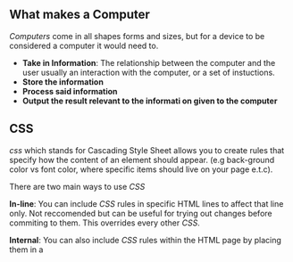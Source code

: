 
## What makes a Computer

*Computers* come in all shapes forms and sizes, but for a device  to be considered a computer it would need to.
- **Take in Information**: The relationship between the computer and the user usually an interaction with the computer, or a set of instuctions.
- **Store the information** 
- **Process said information**
- **Output the result relevant to the informati on given to the computer**



## CSS
*css* which stands for Cascading Style Sheet allows you to create rules that specify how the content of an element should appear. (e.g back-ground color vs font color, where specific  items should live on your page e.t.c).

There are two main ways to use *CSS*

**In-line**: You can include *CSS* rules in specific HTML lines to affect that line only. Not reccomended but can be useful for trying out changes before commiting to them. This overrides every other *CSS*.

**Internal**: You can also include *CSS* rules within the HTML page by placing them in a <style> element in the head section of an HTML file. This is not advisable as it makes your HTML file very long and hard to read, also makes modifying the *CSS* rules very difficult. This style is overridden by **In-Line** *CSS* rule but overrides **External Stylesheets**.

**External Stylesheet**: The best way to use *CSS* is by writing the rules in the a separate file and linking them in the head of your HTML document with the <link href="filename.css" type="text.css" rel="stylesheet"> tag. This way makes your code easier to read and manage, however the above rules will override this style's rules.


*CSS* works by associating rules with HTML elemnts, these rules govern how the content of a specified element shold be displayed. A *CSS* rule contains two parts:
**-Selector**: Indicates which elements the rule can apply to.
**-Declarations**: Indicates how the element should be displayed.

*CSS* selsectors include:

**-Universal Selector**: (*) Targets all elements of a page.

**-Type Selector**: (h1, h2, h3) Matches elements names.

**-Class Selector**: (.note) Matches an element whose class attribute has a value that matches the one specified after the period (.) symbol.

**-ID Selector**: (#introduction) Matches an element whose id attribute has a value that matches the one specified after the pound (#) symbol.

**-Child Selector**: (li>a) Matches an element that is a direct child of another.
**-Descendant Selector**: (p a) Matches an element that is a decendant of another specified element (not just a direct child of said element).

**-Adjacent Selecto**: (h1+p) Matches an element that is the next sibling of another.

**-General Sibling Selector**: (h1~p) Matches an element that is a sibling of another, although it does not have to be directly preceding element. (if you had two <p> elements that are sibling of an <h> element, this rule would apply to both).


### CSS Casacding
*CSS* cascades by choosing which rule would apply if there multiple rules that apply to the same element. Understanding the way *CSS* casacdes will help write simpler style sheets.
**-Last Rule**: If two selectors are identical, the latter of the two will take precedence.
**-Specificity**: If one selector is more specific thn the others, the more specific rule will aplly.
**-Important**: You can add '!important' after any property value to indicate that it should override every conficting rule that might apply to that same element. 